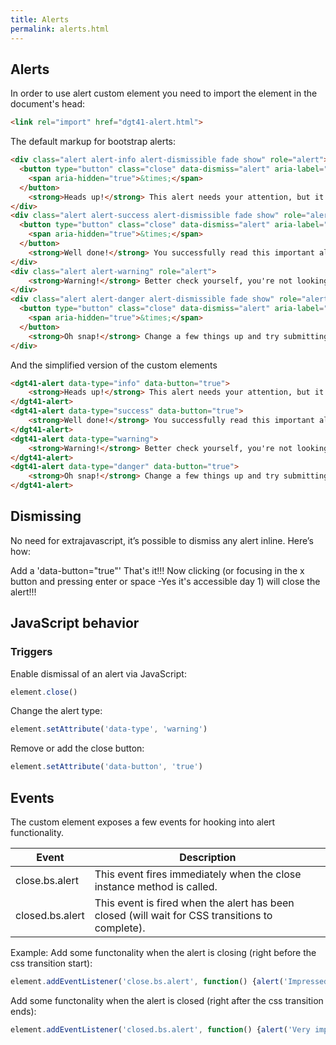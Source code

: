 ```yaml
---
title: Alerts
permalink: alerts.html
---
```


## Alerts

In order to use alert custom element you need to import the element in the document's head:
```html
<link rel="import" href="dgt41-alert.html">
```

The default markup for bootstrap alerts:
```html
<div class="alert alert-info alert-dismissible fade show" role="alert">
  <button type="button" class="close" data-dismiss="alert" aria-label="Close">
    <span aria-hidden="true">&times;</span>
  </button>
	<strong>Heads up!</strong> This alert needs your attention, but it's not super important.
</div>
<div class="alert alert-success alert-dismissible fade show" role="alert">
  <button type="button" class="close" data-dismiss="alert" aria-label="Close">
    <span aria-hidden="true">&times;</span>
  </button>
	<strong>Well done!</strong> You successfully read this important alert message.
</div>
<div class="alert alert-warning" role="alert">
	<strong>Warning!</strong> Better check yourself, you're not looking too good.
</div>
<div class="alert alert-danger alert-dismissible fade show" role="alert">
  <button type="button" class="close" data-dismiss="alert" aria-label="Close">
    <span aria-hidden="true">&times;</span>
  </button>
	<strong>Oh snap!</strong> Change a few things up and try submitting again.
</div>
```

And the simplified version of the custom elements
```html
<dgt41-alert data-type="info" data-button="true">
	<strong>Heads up!</strong> This alert needs your attention, but it's not super important.
</dgt41-alert>
<dgt41-alert data-type="success" data-button="true">
	<strong>Well done!</strong> You successfully read this important alert message.
</dgt41-alert>
<dgt41-alert data-type="warning">
	<strong>Warning!</strong> Better check yourself, you're not looking too good.
</dgt41-alert>
<dgt41-alert data-type="danger" data-button="true">
	<strong>Oh snap!</strong> Change a few things up and try submitting again.
</dgt41-alert>
```

## Dismissing
No need for extrajavascript, it’s possible to dismiss any alert inline. Here’s how:

Add a 'data-button="true"'
That's it!!! Now clicking (or focusing in the x button and pressing enter or space -Yes it's accessible day 1) will close the alert!!!

## JavaScript behavior
### Triggers

Enable dismissal of an alert via JavaScript:
```js
element.close()
```

Change the alert type:
```js
element.setAttribute('data-type', 'warning')
```

Remove or add the close button:
```js
element.setAttribute('data-button', 'true')
```

## Events
The custom element exposes a few events for hooking into alert functionality.


|Event			|Description								     			|
|-----------------------|-----------------------------------------------------------------------------------------------|
|close.bs.alert		|This event fires immediately when the close instance method is called.				|
|closed.bs.alert	|This event is fired when the alert has been closed (will wait for CSS transitions to complete).|


Example:
Add some functonality when the alert is closing (right before the css transition start):
```js
element.addEventListener('close.bs.alert', function() {alert('Impressed!')} )
```

Add some functonality when the alert is closed (right after the css transition ends):
```js
element.addEventListener('closed.bs.alert', function() {alert('Very impressive!')} )
```
